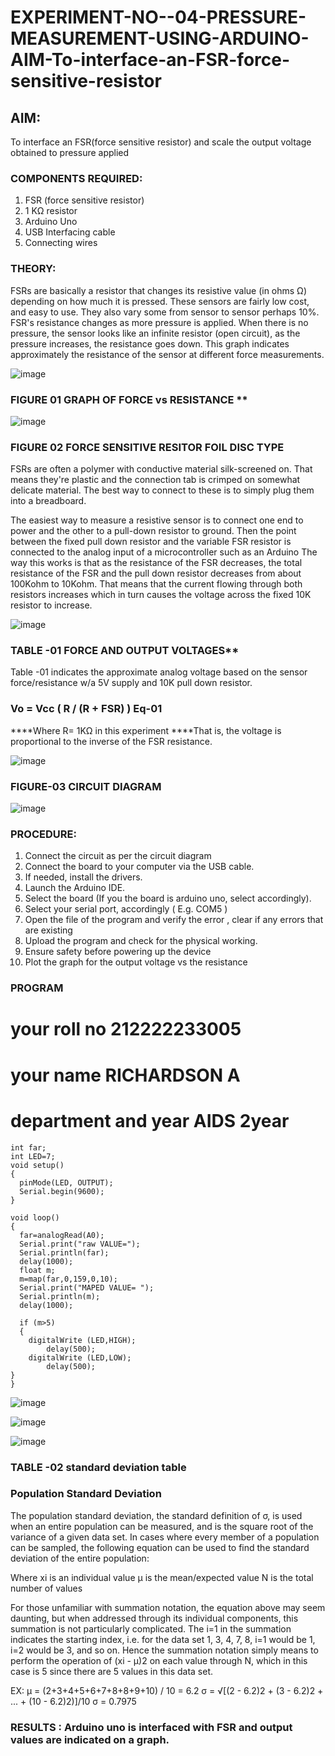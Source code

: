 # EXPERIMENT-NO--04-PRESSURE-MEASUREMENT-USING-ARDUINO-AIM-To-interface-an-FSR-force-sensitive-resistor


## AIM: 
To interface an FSR(force sensitive resistor) and scale the output voltage obtained to pressure applied 
 
### COMPONENTS REQUIRED:
1.	FSR  (force sensitive resistor)
2.	1 KΩ resistor 
3.	Arduino Uno 
4.	USB Interfacing cable 
5.	Connecting wires 


### THEORY: 
FSRs are basically a resistor that changes its resistive value (in ohms Ω) depending on how much it is pressed. These sensors are fairly low cost, and easy to use. They also vary some from sensor to sensor perhaps 10%. FSR's resistance changes as more pressure is applied. When there is no pressure, the sensor looks like an infinite resistor (open circuit), as the pressure increases, the resistance goes down. This graph indicates approximately the resistance of the sensor at different force measurements.
 

![image](https://user-images.githubusercontent.com/36288975/163532939-d6888ae1-4068-4d83-86a7-fc4c32d5179e.png)

### FIGURE 01 GRAPH OF FORCE vs RESISTANCE **




![image](https://user-images.githubusercontent.com/36288975/163532957-82d57567-a1c3-48c5-8a87-7ea66d6fca49.png)




### FIGURE 02 FORCE SENSITIVE RESITOR FOIL DISC TYPE  

FSRs are often a polymer with conductive material silk-screened on. That means they're plastic and the connection tab is crimped on somewhat delicate material. The best way to connect to these is to simply plug them into a breadboard.

The easiest way to measure a resistive sensor is to connect one end to power and the other to a pull-down resistor to ground. Then the point between the fixed pull down resistor and the variable FSR resistor is connected to the analog input of a microcontroller such as an Arduino The way this works is that as the resistance of the FSR decreases, the total resistance of the FSR and the pull down resistor decreases from about 100Kohm to 10Kohm. That means that the current flowing through both resistors increases which in turn causes the voltage across the fixed 10K resistor to increase.

 ![image](https://user-images.githubusercontent.com/36288975/163532972-2b909551-12c9-485d-adb1-d1e988d557bd.png)

### TABLE -01 FORCE AND OUTPUT VOLTAGES**
	
  Table -01 indicates the approximate analog voltage based on the sensor force/resistance w/a 5V supply and 10K pull down resistor.

### Vo = Vcc ( R / (R + FSR) )								Eq-01

****Where R= 1KΩ in this experiment 
****That is, the voltage is proportional to the inverse of the FSR resistance.










![image](https://user-images.githubusercontent.com/36288975/163532979-a2a5cb5c-f495-442c-843e-bebb82737a35.png)



### FIGURE-03 CIRCUIT DIAGRAM
![image](https://github.com/Richard01072002/EXPERIMENT-NO--04-PRESSURE-MEASUREMENT-USING-ARDUINO-AIM-To-interface-an-FSR-force-sensitive-resist/assets/141472248/cde8f1ab-87c8-49e7-b947-c8a89f0747af)



### PROCEDURE:
1.	Connect the circuit as per the circuit diagram 
2.	Connect the board to your computer via the USB cable.
3.	If needed, install the drivers.
4.	Launch the Arduino IDE.
5.	Select the board (If you the board is arduino uno, select accordingly).
6.	Select your serial port, accordingly ( E.g. COM5 )
7.	Open the file of the program  and verify the error , clear if any errors that are existing 
8.	Upload the program and check for the physical working. 
9.	Ensure safety before powering up the device 
10.	Plot the graph for the output voltage vs the resistance 


### PROGRAM 
 # your roll no 212222233005
 # your name RICHARDSON A
 # department and year AIDS 2year

```
int far;
int LED=7;
void setup()
{
  pinMode(LED, OUTPUT);
  Serial.begin(9600);
}

void loop()
{
  far=analogRead(A0);
  Serial.print("raw VALUE=");
  Serial.println(far);
  delay(1000);
  float m;
  m=map(far,0,159,0,10);
  Serial.print("MAPED VALUE= ");
  Serial.println(m);
  delay(1000);
  
  if (m>5)
  {
    digitalWrite (LED,HIGH);
    	delay(500);
    digitalWrite (LED,LOW);
    	delay(500);
}
}  
```
![image](https://github.com/Richard01072002/EXPERIMENT-NO--04-PRESSURE-MEASUREMENT-USING-ARDUINO-AIM-To-interface-an-FSR-force-sensitive-resist/assets/141472248/50af9a8c-899f-4092-ada3-232adf6c8bac)
 

![image](https://user-images.githubusercontent.com/36288975/188804653-a3154e8e-2655-46f2-9dcd-f425dd1ba109.png)

![image](https://github.com/Richard01072002/EXPERIMENT-NO--04-PRESSURE-MEASUREMENT-USING-ARDUINO-AIM-To-interface-an-FSR-force-sensitive-resist/assets/141472248/49c0860e-3a94-4ee1-84b6-007fe0b54702)



### TABLE -02 standard deviation table 
### Population Standard Deviation
The population standard deviation, the standard definition of σ, is used when an entire population can be measured, and is the square root of the variance of a given data set. In cases where every member of a population can be sampled, the following equation can be used to find the standard deviation of the entire population:



Where
xi is an individual value
μ is the mean/expected value
N is the total number of values

For those unfamiliar with summation notation, the equation above may seem daunting, but when addressed through its individual components, this summation is not particularly complicated. The i=1 in the summation indicates the starting index, i.e. for the data set 1, 3, 4, 7, 8, i=1 would be 1, i=2 would be 3, and so on. Hence the summation notation simply means to perform the operation of (xi - μ)2 on each value through N, which in this case is 5 since there are 5 values in this data set.

EX: μ = (2+3+4+5+6+7+8+8+9+10) / 10 = 6.2
σ = √[(2 - 6.2)2 + (3 - 6.2)2 + ... + (10 - 6.2)2)]/10 σ = 0.7975















### RESULTS : Arduino uno is interfaced with FSR and output values are indicated on a graph.

